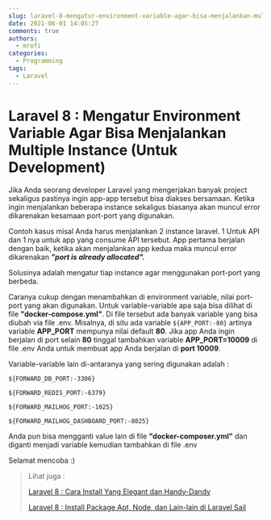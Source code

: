 ```yaml
---
slug: laravel-8-mengatur-environment-variable-agar-bisa-menjalankan-multiple-instance-untuk-development
date: 2021-06-01 14:05:27
comments: true
authors:
  - mrofi
categories:
  - Programming
tags:
  - Laravel
---
```


# Laravel 8 : Mengatur Environment Variable Agar Bisa Menjalankan Multiple Instance (Untuk Development)


Jika Anda seorang developer Laravel yang mengerjakan banyak project sekaligus pastinya ingin app-app tersebut bisa diakses bersamaan. Ketika ingin menjalankan beberapa instance sekaligus biasanya akan muncul error dikarenakan kesamaan port-port yang digunakan.

<!-- more -->

Contoh kasus misal Anda harus menjalankan 2 instance laravel. 1 Untuk API dan 1 nya untuk app yang consume API tersebut. App pertama berjalan dengan baik, ketika akan menjalankan app kedua maka muncul error dikarenakan <strong><em>"port is already allocated".</em></strong>


Solusinya adalah mengatur tiap instance agar menggunakan port-port yang berbeda.

Caranya cukup dengan menambahkan di environment variable, nilai port-port yang akan digunakan.
Untuk variable-variable apa saja bisa dilihat di file <strong>"docker-compose.yml"</strong>.
Di file tersebut ada banyak variable yang bisa diubah via file .env.
Misalnya, di situ ada variable <code>${APP_PORT:-80}</code> artinya variable <strong>APP_PORT</strong> mempunya nilai default <strong>80</strong>.
Jika app Anda ingin berjalan di port selain <strong>80</strong> tinggal tambahkan variable <strong>APP_PORT=10009</strong> di file .env Anda untuk membuat app Anda berjalan di <strong>port 10009</strong>.

Variable-variable lain di-antaranya yang sering digunakan adalah :</p>
<code>${FORWARD_DB_PORT:-3306}</code>


<code>${FORWARD_REDIS_PORT:-6379}</code>


<code>${FORWARD_MAILHOG_PORT:-1025}</code>


<code>${FORWARD_MAILHOG_DASHBOARD_PORT:-8025}</code>
 

Anda pun bisa mengganti value lain di file <strong>"docker-composer.yml"</strong> dan diganti menjadi variable kemudian tambahkan di file .env

Selamat mencoba :)

<blockquote markdown>
Lihat juga :

<a href="/menulis/laravel-8-cara-install-yang-elegant-dan-handy-dandy">Laravel 8 : Cara Install Yang Elegant dan Handy-Dandy</a>

<a title="Laravel 8 : Install Package Apt, Node, dan Lain-lain di Laravel Sail" href="/menulis/laravel-8-install-package-apt-node-dan-lain-lain-di-laravel-sail">Laravel 8 : Install Package Apt, Node, dan Lain-lain di Laravel Sail</a>
</blockquote>
